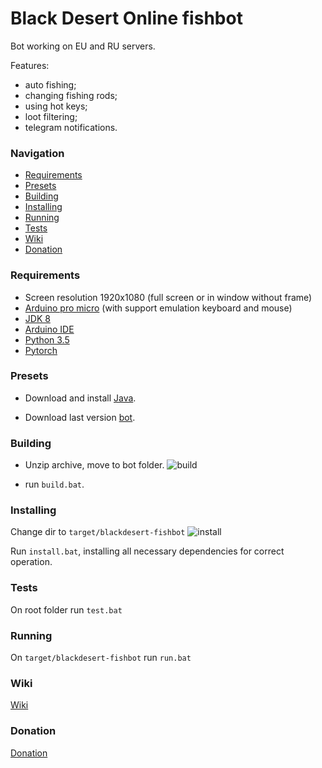 # Black Desert Online fishbot
 
 Bot working on EU and RU servers.
 
 Features:
 
- auto fishing;
- changing fishing rods;
- using hot keys;
- loot filtering;
- telegram notifications.


### Navigation

- [Requirements](#requirements)
- [Presets](#presets)
- [Building](#building)
- [Installing](#installing)
- [Running](#running)
- [Tests](#tests)
- [Wiki](#wiki)
- [Donation](#donation)


### Requirements

- Screen resolution 1920x1080 (full screen or in window without frame)
- [Arduino pro micro](https://all-arduino.ru/arduino-micro/#_Arduino_Micro_Arduino_Pro_Micro) (with support emulation keyboard and mouse)
- [JDK 8](http://www.oracle.com/technetwork/java/javase/downloads/jdk8-downloads-2133151.html)
- [Arduino IDE](https://www.arduino.cc/en/main/software)
- [Python 3.5](https://www.python.org/downloads/release/python-350/)
- [Pytorch](https://pytorch.org/)

### Presets

- Download and install [Java](http://www.oracle.com/technetwork/java/javase/downloads/jdk8-downloads-2133151.html).

- Download last version [bot](https://github.com/Symb1OS/blackdesert-fishbot/releases/latest).


### Building
- Unzip archive, move to bot folder.
![build](https://github.com/Symb1OS/blackdesert-fishbot/blob/master/docs/build.png)

- run `build.bat`.


### Installing

Change dir to `target/blackdesert-fishbot`
![install](https://github.com/Symb1OS/blackdesert-fishbot/blob/master/docs/install.png)

Run `install.bat`, installing all necessary dependencies for correct operation.


### Tests
On root folder run `test.bat`

### Running
On `target/blackdesert-fishbot` run `run.bat`


### Wiki
[Wiki](https://github.com/Symb1OS/blackdesert-fishbot/wiki)


### Donation
[Donation](https://money.yandex.ru/to/410014569437812)
